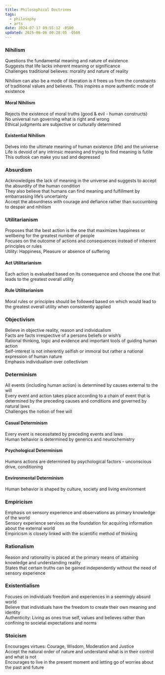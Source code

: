 ```yaml
---
title: Philosophical Doctrines
tags:
  - philosophy
  - arts
date: 2024-07-17 09:55:12 -0500
updated: 2025-06-06 00:28:05 -0500
---
```


### Nihilism
Questions the fundamental meaning and nature of existence  
Suggests that life lacks inherent meaning or significance  
Challenges traditional believes: morality and nature of reality  

Nihilism can also be a mode of liberation is it frees us from the constraints of traditional values and believes. This inspires a more authentic mode of existence    

#### Moral Nihilism
Rejects the existence of moral truths (good & evil - human constructs)  
No universal run governing what is right and wrong  
Ethical judgments are subjective or culturally determined  

#### Existential Nihilism
Delves into the ultimate meaning of human existence (life) and the universe  
Life is devoid of any intrinsic meaning and trying to find meaning is futile  
This outlook can make you sad and depressed  

### Absurdism
Acknowledges the lack of meaning in the universe and suggests to accept the absurdity of the human condition  
They also believe that humans can find meaning and fulfillment by embarrassing life’s uncertainty  
Accept the absurdness with courage and defiance rather than succumbing to despair and nihilism  

### Utilitarianism
Proposes that the best action is the one that maximizes happiness or wellbeing for the greatest number of people  
Focuses on the outcome of actions and consequences instead of inherent principles or rules  
Utility: Happiness, Pleasure or absence of suffering  

#### Act Utilitarianism
Each action is evaluated based on its consequence and choose the one that leads to the greatest overall utility  

#### Rule Utilitarianism
Moral rules or principles should be followed based on which would lead to the greatest overall utility when consistently applied  

### Objectivism
Believe in objective reality, reason and individualism  
Facts are facts irrespective of a persons beliefs or wish’s  
Rational thinking, logic and evidence and important tools of guiding human action  
Self-interest is not inherently selfish or immoral but rather a national expression of human nature  
Emphasis individualism over collectivism  

### Determinism
All events (including human action) is determined by causes external to the will  
Every event and action takes place according to a chain of event that is determined by the preceding causes and conditions and governed by natural laws  
Challenges the notion of free will  

#### Casual Determinism
Every event is necessitated by preceding events and laws  
Human behavior is determined by generics and neurochemistry

#### Psychological Determinism
Humans actions are determined by psychological factors - unconscious drive, conditioning  

#### Environmental Determinism
Human behavior is shaped by culture, society and living environment

### Empiricism
Emphasis on sensory experience and observations as primary knowledge of the world  
Sensory experience services as the foundation for acquiring information about the external world  
Empiricism is closely linked with the scientific method of thinking  

### Rationalism
Reason and rationality is placed at the primary means of attaining knowledge and understanding reality  
States that certain truths can be gained independently without the need of sensory experience  

### Existentialism
Focuses on individuals freedom and experiences in a seemingly absurd world  
Believe that individuals have the freedom to create their own meaning and identity  
Authenticity: Living as ones true self, values and believes rather than confining to societal expectations and norms  

### Stoicism
Encourages virtues: Courage, Wisdom, Moderation and Justice  
Accept the natural order of nature and understand what is in their control and what is not  
Encourages to live in the present moment and letting go of worries about the past and future  
